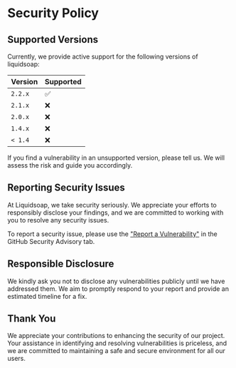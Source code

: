 # Security Policy

## Supported Versions

Currently, we provide active support for the following versions of liquidsoap:

| Version | Supported          |
| ------- | ------------------ |
| `2.2.x` | :white_check_mark: |
| `2.1.x` | :x:                |
| `2.0.x` | :x:                |
| `1.4.x` | :x:                |
| `< 1.4` | :x:                |

If you find a vulnerability in an unsupported version, please tell us. We will assess the risk and guide you accordingly.

## Reporting Security Issues

At Liquidsoap, we take security seriously. We appreciate your efforts to responsibly disclose your findings, and we are committed to working
with you to resolve any security issues.

To report a security issue, please use the ["Report a Vulnerability"](https://github.com/savonet/liquidsoap/security/advisories/new) in the
GitHub Security Advisory tab.

## Responsible Disclosure

We kindly ask you not to disclose any vulnerabilities publicly until we have addressed them. We aim to promptly respond to your report and
provide an estimated timeline for a fix.

## Thank You

We appreciate your contributions to enhancing the security of our project. Your assistance in identifying and resolving vulnerabilities is
priceless, and we are committed to maintaining a safe and secure environment for all our users.

